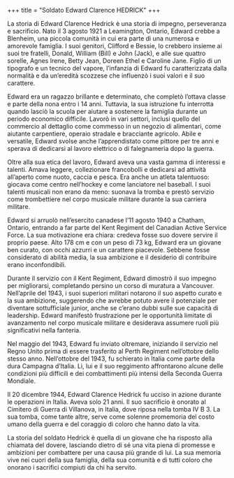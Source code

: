 +++
title = "Soldato Edward Clarence HEDRICK"
+++


La storia di Edward Clarence Hedrick è una storia di impegno, perseveranza e sacrificio. 
Nato il 3 agosto 1921 a Leamington, Ontario, Edward crebbe a Blenheim, una piccola comunità in cui era parte di una numerosa e amorevole famiglia. I suoi genitori, Clifford e Bessie, lo crebbero insieme ai suoi tre fratelli, Donald, William (Bill) e John (Jack), e alle sue quattro sorelle, Agnes Irene, Betty Jean, Doreen Ethel e Caroline Jane. Figlio di un tipografo e un tecnico del vapore, l’infanzia di Edward fu caratterizzata dalla normalità e da un’eredità scozzese che influenzò i suoi valori e il suo carattere.

Edward era un ragazzo brillante e determinato, che completò l’ottava classe e parte della nona entro i 14 anni. Tuttavia, la sua istruzione fu interrotta quando lasciò la scuola per aiutare a sostenere la famiglia durante un periodo economico difficile. Lavorò in vari settori, inclusi quello del commercio al dettaglio come commesso in un negozio di alimentari, come aiutante carpentiere, operaio stradale e bracciante agricolo. Abile e versatile, Edward svolse anche l’apprendistato come pittore per tre anni e sperava di dedicarsi al lavoro elettrico o di falegnameria dopo la guerra.

Oltre alla sua etica del lavoro, Edward aveva una vasta gamma di interessi e talenti. Amava leggere, collezionare francobolli e dedicarsi ad attività all’aperto come nuoto, caccia e pesca. Era anche un atleta talentuoso: giocava come centro nell’hockey e come lanciatore nel baseball. I suoi talenti musicali non erano da meno: suonava la tromba e prestò servizio come trombettiere nel corpo musicale militare durante la sua carriera militare.

Edward si arruolò nell’esercito canadese l’11 agosto 1940 a Chatham, Ontario, entrando a far parte del Kent Regiment del Canadian Active Service Force. La sua motivazione era chiara: credeva fosse suo dovere servire il proprio paese. Alto 178 cm e con un peso di 73 kg, Edward era un giovane ben curato, con occhi azzurri e un carattere piacevole. Sebbene fosse considerato di abilità media, la sua ambizione e il desiderio di contribuire erano inconfondibili.

Durante il servizio con il Kent Regiment, Edward dimostrò il suo impegno per migliorarsi, completando persino un corso di muratura a Vancouver. Nell’aprile del 1943, i suoi superiori militari notarono il suo aspetto curato e la sua ambizione, suggerendo che avrebbe potuto avere il potenziale per diventare sottufficiale junior, anche se c’erano dubbi sulle sue capacità di leadership. Edward manifestò frustrazione per le opportunità limitate di avanzamento nel corpo musicale militare e desiderava assumere ruoli più significativi nella fanteria.

Nel maggio del 1943, Edward fu inviato oltremare, iniziando il servizio nel Regno Unito prima di essere trasferito al Perth Regiment nell’ottobre dello stesso anno. Nell’ottobre del 1943, fu schierato in Italia come parte della dura Campagna d’Italia. Lì, lui e il suo reggimento affrontarono alcune delle condizioni più difficili e dei combattimenti più intensi della Seconda Guerra Mondiale.

Il 20 dicembre 1944, Edward Clarence Hedrick fu ucciso in azione durante le operazioni in Italia. Aveva solo 21 anni. 
Il suo sacrificio è onorato al Cimitero di Guerra di Villanova, in Italia, dove riposa nella tomba IV B 3. La sua tomba, come tante altre, serve come solenne promemoria del costo umano della guerra e del coraggio di coloro che hanno dato la vita.

La storia del soldato Hedrick è quella di un giovane che ha risposto alla chiamata del dovere, lasciando dietro di sé una vita piena di promesse e ambizioni per combattere per una causa più grande di lui. 
La sua memoria vive nei cuori della sua famiglia, della sua comunità e di tutti coloro che onorano i sacrifici compiuti da chi ha servito.
